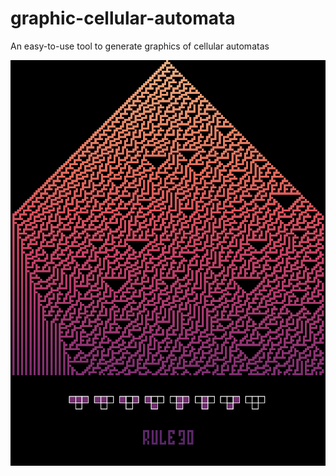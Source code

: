 # graphic-cellular-automata
An easy-to-use tool to generate graphics of cellular automatas


![image](images/rule_30_steps_150_image.png)  

